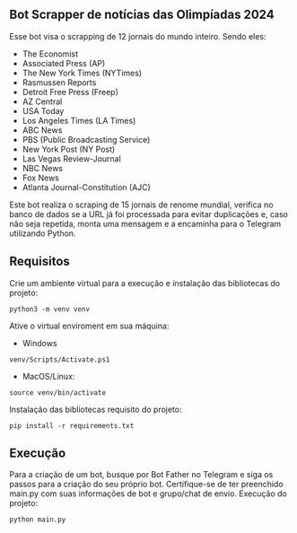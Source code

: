 ## Bot Scrapper de notícias das Olimpíadas 2024

Esse bot visa o scrapping de 12 jornais do mundo inteiro. Sendo eles:

*    The Economist
*    Associated Press (AP)
*    The New York Times (NYTimes)
*    Rasmussen Reports
*    Detroit Free Press (Freep)
*    AZ Central
*    USA Today
*    Los Angeles Times (LA Times)
*    ABC News
*    PBS (Public Broadcasting Service)
*    New York Post (NY Post)
*    Las Vegas Review-Journal
*    NBC News
*    Fox News
*    Atlanta Journal-Constitution (AJC)

Este bot realiza o scraping de 15 jornais de renome mundial, verifica no banco de dados se a URL já foi processada para evitar duplicações e, caso não seja repetida, monta uma mensagem e a encaminha para o Telegram utilizando Python.

## Requisitos 

Crie um ambiente virtual para a execução e instalação das bibliotecas do projeto:
```
python3 -m venv venv
```
Ative o virtual enviroment em sua máquina:

* Windows
```
venv/Scripts/Activate.ps1
```
* MacOS/Linux:
```
source venv/bin/activate
```
Instalação das bibliotecas requisito do projeto:

```
pip install -r requirements.txt
```
## Execução

Para a criação de um bot, busque por Bot Father no Telegram e siga os passos para a criação do seu próprio bot. Certifique-se de ter preenchido main.py com suas informações de bot e grupo/chat de envio.
Execução do projeto:

```
python main.py
```

  
